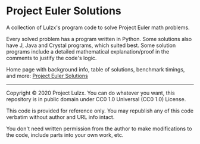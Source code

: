 Project Euler Solutions
=======================

A collection of Lulzx's program code to solve Project Euler math problems.

Every solved problem has a program written in Python. Some solutions also have J, Java and Crystal programs, which suited best. Some solution programs include a detailed mathematical explanation/proof in the comments to justify the code's logic.

Home page with background info, table of solutions, benchmark timings, and more: [Project Euler Solutions](https://lulzx.github.io/page/project-euler-solutions)

----

Copyright © 2020 Project Lulzx. You can do whatever you want, this repository is in public domain under CC0 1.0 Universal (CC0 1.0) License.

This code is provided for reference only. You may republish any of this code verbatim without author and URL info intact.

You don't need written permission from the author to make modifications to the code, include parts into your own work, etc.
